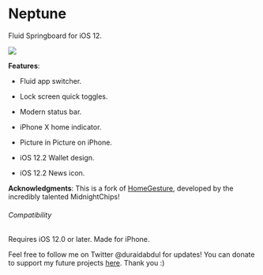# Neptune
Fluid Springboard for iOS 12.

![](https://github.com/duraidabdul/Neptune/blob/master/Previews.png?raw=true)


**Features**:

- Fluid app switcher.

- Lock screen quick toggles.

- Modern status bar.

- iPhone X home indicator.

- Picture in Picture on iPhone.

- iOS 12.2 Wallet design.

- iOS 12.2 News icon.

**Acknowledgments**: This is a fork of [HomeGesture](https://github.com/midnightchip/midnightchip.github.io), developed by the incredibly talented MidnightChips!

###### Compatibility
Requires iOS 12.0 or later. Made for iPhone.

Feel free to follow me on Twitter @duraidabdul for updates! You can donate to support my future projects [here](paypal.me/duraidabdul). Thank you :)
